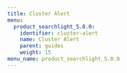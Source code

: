 ```yaml
---
title: Cluster Alert
menu:
  product_searchlight_5.0.0:
    identifier: cluster-alert
    name: Cluster Alert
    parent: guides
    weight: 15
menu_name: product_searchlight_5.0.0 
---
```


